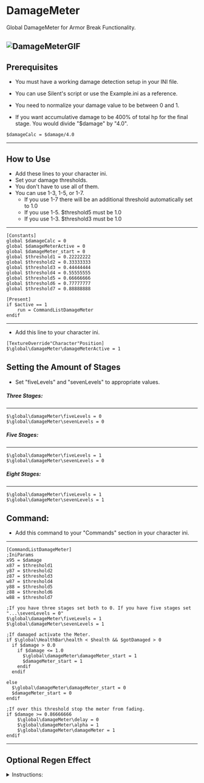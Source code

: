
# DamageMeter
Global DamageMeter for Armor Break Functionality.

![DamageMeterGIF](https://github.com/a4happy20/DamageMeter/assets/84645516/2d30b4f0-7dce-40f0-8c04-48fbef527724)
---

## Prerequisites
				

- You must have a working damage detection setup in your INI file.
- You can use Silent's script or use the Example.ini as a reference.
  
  
- You need to normalize your damage value to be between 0 and 1.
- If you want accumulative damage to be 400% of total hp for the final stage. You would divide "$damage" by "4.0".
				      
~~~
$damageCalc = $damage/4.0
~~~
***
				    
## How to Use
				   
- Add these lines to your character ini.
- Set your damage thresholds.
- You don't have to use all of them.
- You can use 1-3, 1-5, or 1-7.
  - If you use 1-7 there will be an additional threshold automatically set to 1.0
  - If you use 1-5. $threshold5 must be 1.0
  - If you use 1-3. $threshold3 must be 1.0

---				
~~~
[Constants]
global $damageCalc = 0
global $damageMeterActive = 0
global $damageMeter_start = 0
global $threshold1 = 0.22222222
global $threshold2 = 0.33333333
global $threshold3 = 0.44444444
global $threshold4 = 0.55555555
global $threshold5 = 0.66666666
global $threshold6 = 0.77777777
global $threshold7 = 0.88888888

[Present]
if $active == 1
    run = CommandListDamageMeter
endif
~~~
---
			     
- Add this line to your character ini.
			   
~~~
[TextureOverride"Character"Position]
$\global\damageMeter\damageMeterActive = 1
~~~

			     
## Setting the Amount of Stages
  
- Set "fiveLevels" and "sevenLevels" to appropriate values.

			     
##### Three Stages:
---
~~~
$\global\damageMeter\fiveLevels = 0
$\global\damageMeter\sevenLevels = 0
~~~
                          
##### Five Stages:
---                           
~~~
$\global\damageMeter\fiveLevels = 1
$\global\damageMeter\sevenLevels = 0
~~~
                    
##### Eight Stages:
---                             
~~~
$\global\damageMeter\fiveLevels = 1
$\global\damageMeter\sevenLevels = 1
~~~
                                   

## Command:
                      
- Add this command to your "Commands" section in your character ini.
---      
~~~
[CommandListDamageMeter]
;IniParams
x95 = $damage
x87 = $threshold1
y87 = $threshold2
z87 = $threshold3
w87 = $threshold4
y88 = $threshold5
z88 = $threshold6
w88 = $threshold7

;If you have three stages set both to 0. If you have five stages set "...\sevenLevels = 0"
$\global\damageMeter\fiveLevels = 1
$\global\damageMeter\sevenLevels = 1

;If damaged activate the Meter.
if $\global\HealthBar\health < $health && $gotDamaged > 0
  if $damage > 0.0
    if $damage <= 1.0
      $\global\damageMeter\damageMeter_start = 1
      $damageMeter_start = 1
    endif
  endif

else
  $\global\damageMeter\damageMeter_start = 0
  $damageMeter_start = 0
endif

;If over this threshold stop the meter from fading.
if $damage >= 0.86666666
	$\global\damageMeter\delay = 0
	$\global\damageMeter\alpha = 1
	$\global\damageMeter\damageMeter = 1
endif
~~~
---
  
## Optional Regen Effect
<details>
  <summary>Instructions:</summary>
  <p>&nbsp;</p>

  ---

  <img src="https://github.com/a4happy20/DamageMeter/assets/84645516/b41c4499-f91d-4bcf-82d9-ecb1e1f63c19" alt="DamageMeter_Regen">

  ---
   - Add these lines to your characters INI.
   - You can change effect type with "alt+H"
   - You can set fps with "alt+U" (speed up/slow down the regen effect)
  ---	 
  ~~~
  [Present]
  if $active == 1
      run = CommandListRegen
  endif

  [TextureOverride"Character"Position]
  $\global\regenEffect\regenActive = 1

  [CommandListRegen]
  ; triggers at tubby and over 80% health.
  if $\global\regenEffect\tubby == 1 && $health >= 0.8
         $\global\regenEffect\regenEffect = 1
 	 ;Add lines to restore outfit
     endif
  endif

  ; triggers when you open the healing menu at a statue.
  if $\global\regenEffect\statueBlessing == 1
  ;Add lines to restore outfit
  endif
  ~~~
  ---
</details>
